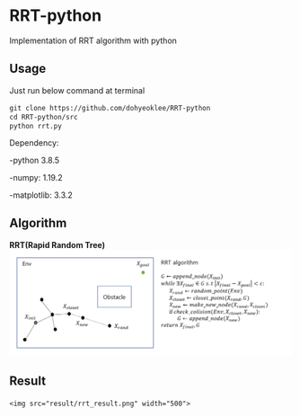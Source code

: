# RRT-python
Implementation of RRT algorithm with python

## Usage
Just run below command at terminal
```
git clone https://github.com/dohyeoklee/RRT-python
cd RRT-python/src
python rrt.py
```
Dependency: 

-python 3.8.5

-numpy: 1.19.2

-matplotlib: 3.3.2

## Algorithm
**RRT(Rapid Random Tree)**
<img src="result/rrt_algorithm.PNG" width="600">

## Result
```<img src="result/rrt_result.png" width="500">```
